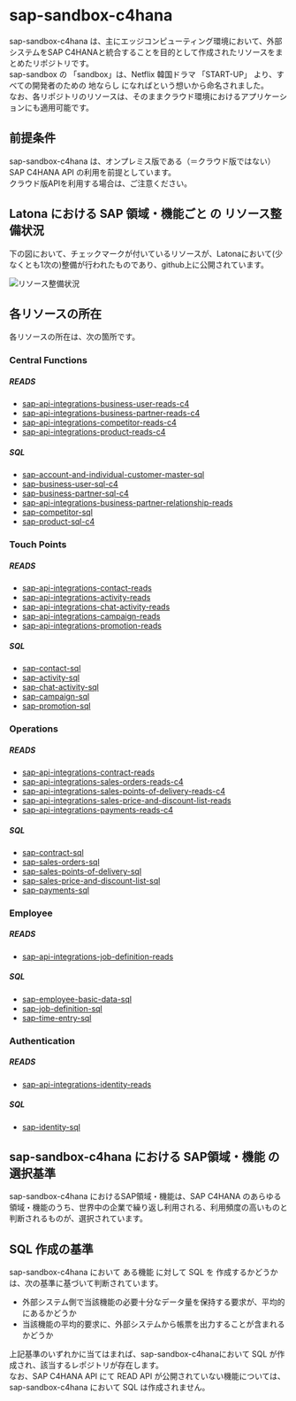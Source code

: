 # sap-sandbox-c4hana 
sap-sandbox-c4hana は、主にエッジコンピューティング環境において、外部システムをSAP C4HANAと統合することを目的として作成されたリソースをまとめたリポジトリです。  
sap-sandbox の 「sandbox」は、Netflix 韓国ドラマ 「START-UP」 より、すべての開発者のための 地ならし になればという想いから命名されました。  
なお、各リポジトリのリソースは、そのままクラウド環境におけるアプリケーションにも適用可能です。  

## 前提条件  
sap-sandbox-c4hana は、オンプレミス版である（＝クラウド版ではない）SAP C4HANA API の利用を前提としています。  
クラウド版APIを利用する場合は、ご注意ください。  

## Latona における SAP 領域・機能ごと の リソース整備状況    
下の図において、チェックマークが付いているリソースが、Latonaにおいて(少なくとも1次の)整備が行われたものであり、github上に公開されています。  

![リソース整備状況](documents/sap-sandbox-c4hana.drawio.png)

## 各リソースの所在  
各リソースの所在は、次の箇所です。  

### Central Functions
##### READS

* [sap-api-integrations-business-user-reads-c4](https://github.com/latonaio/sap-api-integrations-business-user-reads-c4)
* [sap-api-integrations-business-partner-reads-c4](https://github.com/latonaio/sap-api-integrations-business-partner-reads-c4)
* [sap-api-integrations-competitor-reads-c4](https://github.com/latonaio/sap-api-integrations-competitor-reads-c4)
* [sap-api-integrations-product-reads-c4](https://github.com/latonaio/sap-api-integrations-product-reads-c4)

##### SQL

* [sap-account-and-individual-customer-master-sql](https://github.com/latonaio/sap-account-and-individual-customer-master-sql)
* [sap-business-user-sql-c4](https://github.com/latonaio/sap-business-user-sql-c4)
* [sap-business-partner-sql-c4](https://github.com/latonaio/sap-business-partner-sql-c4)
* [sap-api-integrations-business-partner-relationship-reads ](https://github.com/latonaio/sap-api-integrations-business-partner-relationship-reads )
* [sap-competitor-sql](https://github.com/latonaio/sap-competitor-sql)
* [sap-product-sql-c4](https://github.com/latonaio/sap-product-sql-c4)

### Touch Points
##### READS

* [sap-api-integrations-contact-reads](https://github.com/latonaio/sap-api-integrations-contact-reads)
* [sap-api-integrations-activity-reads](https://github.com/latonaio/sap-api-integrations-activity-reads)
* [sap-api-integrations-chat-activity-reads](https://github.com/latonaio/sap-api-integrations-chat-activity-reads)
* [sap-api-integrations-campaign-reads](https://github.com/latonaio/sap-api-integrations-campaign-reads)
* [sap-api-integrations-promotion-reads](https://github.com/latonaio/sap-api-integrations-promotion-reads)

##### SQL

* [sap-contact-sql](https://github.com/latonaio/sap-contact-sql)
* [sap-activity-sql](https://github.com/latonaio/sap-activity-sql)
* [sap-chat-activity-sql](https://github.com/latonaio/sap-chat-activity-sql)
* [sap-campaign-sql](https://github.com/latonaio/sap-campaign-sql)
* [sap-promotion-sql](https://github.com/latonaio/sap-promotion-sql)

### Operations
##### READS

* [sap-api-integrations-contract-reads](https://github.com/latonaio/sap-api-integrations-contract-reads)
* [sap-api-integrations-sales-orders-reads-c4](https://github.com/latonaio/sap-api-integrations-sales-orders-reads-c4)
* [sap-api-integrations-sales-points-of-delivery-reads-c4](https://github.com/latonaio/sap-api-integrations-sales-points-of-delivery-reads-c4)
* [sap-api-integrations-sales-price-and-discount-list-reads](https://github.com/latonaio/sap-api-integrations-sales-price-and-discount-list-reads)
* [sap-api-integrations-payments-reads-c4](https://github.com/latonaio/sap-api-integrations-payments-reads-c4)

##### SQL

* [sap-contract-sql](https://github.com/latonaio/sap-contract-sql)
* [sap-sales-orders-sql](https://github.com/latonaio/sap-sales-orders-sql)
* [sap-sales-points-of-delivery-sql](https://github.com/latonaio/sap-sales-points-of-delivery-sql)
* [sap-sales-price-and-discount-list-sql](https://github.com/latonaio/sap-sales-price-and-discount-list-sql)
* [sap-payments-sql](https://github.com/latonaio/sap-payments-sql)

### Employee
##### READS
* [sap-api-integrations-job-definition-reads](https://github.com/latonaio/sap-api-integrations-job-definition-reads)

##### SQL
* [sap-employee-basic-data-sql](https://github.com/latonaio/sap-employee-basic-data-sql)
* [sap-job-definition-sql](https://github.com/latonaio/sap-job-definition-sql)
* [sap-time-entry-sql](https://github.com/latonaio/sap-time-entry-sql)


### Authentication
##### READS
* [sap-api-integrations-identity-reads](https://github.com/latonaio/sap-api-integrations-identity-reads)

##### SQL
* [sap-identity-sql](https://github.com/latonaio/sap-identity-sql)

## sap-sandbox-c4hana における SAP領域・機能 の選択基準
sap-sandbox-c4hana におけるSAP領域・機能は、SAP C4HANA のあらゆる領域・機能のうち、世界中の企業で繰り返し利用される、利用頻度の高いものと判断されるものが、選択されています。  

## SQL 作成の基準
sap-sandbox-c4hana において ある機能 に対して SQL を 作成するかどうか は、次の基準に基づいて判断されています。  

* 外部システム側で当該機能の必要十分なデータ量を保持する要求が、平均的にあるかどうか  
* 当該機能の平均的要求に、外部システムから帳票を出力することが含まれるかどうか  

上記基準のいずれかに当てはまれば、sap-sandbox-c4hanaにおいて SQL が作成され、該当するレポジトリが存在します。  
なお、SAP C4HANA API にて READ API が公開されていない機能については、sap-sandbox-c4hana において SQL は作成されません。
